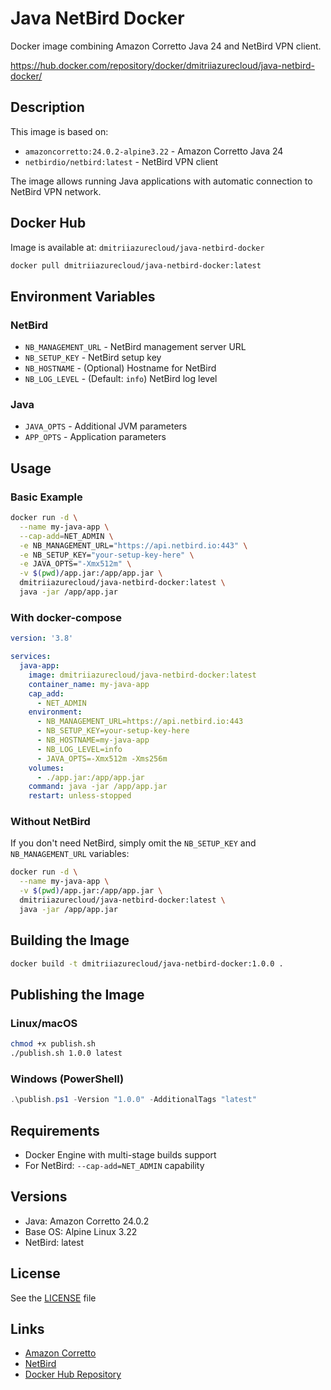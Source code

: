 # Java NetBird Docker

Docker image combining Amazon Corretto Java 24 and NetBird VPN client.

https://hub.docker.com/repository/docker/dmitriiazurecloud/java-netbird-docker/

## Description

This image is based on:
- `amazoncorretto:24.0.2-alpine3.22` - Amazon Corretto Java 24
- `netbirdio/netbird:latest` - NetBird VPN client

The image allows running Java applications with automatic connection to NetBird VPN network.

## Docker Hub

Image is available at: `dmitriiazurecloud/java-netbird-docker`

```bash
docker pull dmitriiazurecloud/java-netbird-docker:latest
```

## Environment Variables

### NetBird
- `NB_MANAGEMENT_URL` - NetBird management server URL
- `NB_SETUP_KEY` - NetBird setup key
- `NB_HOSTNAME` - (Optional) Hostname for NetBird
- `NB_LOG_LEVEL` - (Default: `info`) NetBird log level

### Java
- `JAVA_OPTS` - Additional JVM parameters
- `APP_OPTS` - Application parameters

## Usage

### Basic Example

```bash
docker run -d \
  --name my-java-app \
  --cap-add=NET_ADMIN \
  -e NB_MANAGEMENT_URL="https://api.netbird.io:443" \
  -e NB_SETUP_KEY="your-setup-key-here" \
  -e JAVA_OPTS="-Xmx512m" \
  -v $(pwd)/app.jar:/app/app.jar \
  dmitriiazurecloud/java-netbird-docker:latest \
  java -jar /app/app.jar
```

### With docker-compose

```yaml
version: '3.8'

services:
  java-app:
    image: dmitriiazurecloud/java-netbird-docker:latest
    container_name: my-java-app
    cap_add:
      - NET_ADMIN
    environment:
      - NB_MANAGEMENT_URL=https://api.netbird.io:443
      - NB_SETUP_KEY=your-setup-key-here
      - NB_HOSTNAME=my-java-app
      - NB_LOG_LEVEL=info
      - JAVA_OPTS=-Xmx512m -Xms256m
    volumes:
      - ./app.jar:/app/app.jar
    command: java -jar /app/app.jar
    restart: unless-stopped
```

### Without NetBird

If you don't need NetBird, simply omit the `NB_SETUP_KEY` and `NB_MANAGEMENT_URL` variables:

```bash
docker run -d \
  --name my-java-app \
  -v $(pwd)/app.jar:/app/app.jar \
  dmitriiazurecloud/java-netbird-docker:latest \
  java -jar /app/app.jar
```

## Building the Image

```bash
docker build -t dmitriiazurecloud/java-netbird-docker:1.0.0 .
```

## Publishing the Image

### Linux/macOS

```bash
chmod +x publish.sh
./publish.sh 1.0.0 latest
```

### Windows (PowerShell)

```powershell
.\publish.ps1 -Version "1.0.0" -AdditionalTags "latest"
```

## Requirements

- Docker Engine with multi-stage builds support
- For NetBird: `--cap-add=NET_ADMIN` capability

## Versions

- Java: Amazon Corretto 24.0.2
- Base OS: Alpine Linux 3.22
- NetBird: latest

## License

See the [LICENSE](LICENSE) file

## Links

- [Amazon Corretto](https://aws.amazon.com/corretto/)
- [NetBird](https://netbird.io/)
- [Docker Hub Repository](https://hub.docker.com/r/dmitriiazurecloud/java-netbird-docker)

